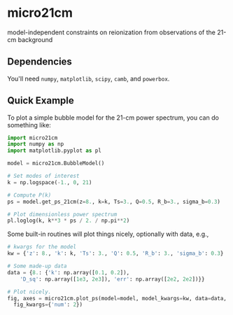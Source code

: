 # micro21cm
model-independent constraints on reionization from observations of the 21-cm background

## Dependencies

You'll need `numpy`, `matplotlib`, `scipy`, `camb`, and `powerbox`.

## Quick Example

To plot a simple bubble model for the 21-cm power spectrum, you can do something
like:

```python
import micro21cm
import numpy as np
import matplotlib.pyplot as pl

model = micro21cm.BubbleModel()

# Set modes of interest
k = np.logspace(-1., 0, 21)

# Compute P(k)
ps = model.get_ps_21cm(z=8., k=k, Ts=3., Q=0.5, R_b=3., sigma_b=0.3)

# Plot dimensionless power spectrum
pl.loglog(k, k**3 * ps / 2. / np.pi**2)
```

Some built-in routines will plot things nicely, optionally with data, e.g.,

```python
# kwargs for the model
kw = {'z': 8., 'k': k, 'Ts': 3., 'Q': 0.5, 'R_b': 3., 'sigma_b': 0.3}

# Some made-up data
data = {8.: {'k': np.array([0.1, 0.2]),
    'D_sq': np.array([1e3, 2e3]), 'err': np.array([2e2, 2e2])}}

# Plot nicely.
fig, axes = micro21cm.plot_ps(model=model, model_kwargs=kw, data=data,
  fig_kwargs={'num': 2})
```

